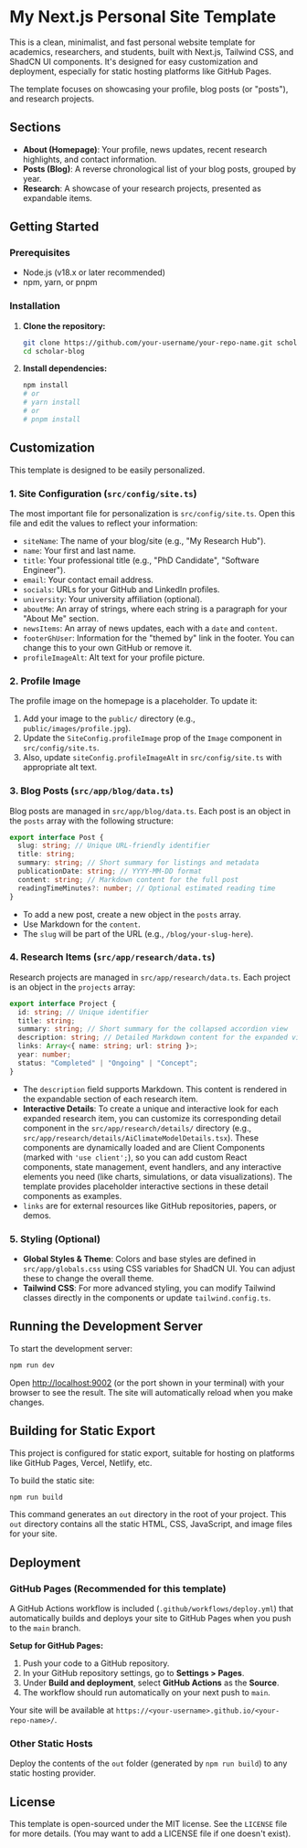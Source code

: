 # My Next.js Personal Site Template

This is a clean, minimalist, and fast personal website template for academics, researchers, and students, built with Next.js, Tailwind CSS, and ShadCN UI components. It's designed for easy customization and deployment, especially for static hosting platforms like GitHub Pages.

The template focuses on showcasing your profile, blog posts (or "posts"), and research projects.

## Sections

- **About (Homepage)**: Your profile, news updates, recent research highlights, and contact information.
- **Posts (Blog)**: A reverse chronological list of your blog posts, grouped by year.
- **Research**: A showcase of your research projects, presented as expandable items.

## Getting Started

### Prerequisites

- Node.js (v18.x or later recommended)
- npm, yarn, or pnpm

### Installation

1.  **Clone the repository:**

    ```bash
    git clone https://github.com/your-username/your-repo-name.git scholar-blog
    cd scholar-blog
    ```

2.  **Install dependencies:**
    ```bash
    npm install
    # or
    # yarn install
    # or
    # pnpm install
    ```

## Customization

This template is designed to be easily personalized.

### 1. Site Configuration (`src/config/site.ts`)

The most important file for personalization is `src/config/site.ts`. Open this file and edit the values to reflect your information:

- `siteName`: The name of your blog/site (e.g., "My Research Hub").
- `name`: Your first and last name.
- `title`: Your professional title (e.g., "PhD Candidate", "Software Engineer").
- `email`: Your contact email address.
- `socials`: URLs for your GitHub and LinkedIn profiles.
- `university`: Your university affiliation (optional).
- `aboutMe`: An array of strings, where each string is a paragraph for your "About Me" section.
- `newsItems`: An array of news updates, each with a `date` and `content`.
- `footerGhUser`: Information for the "themed by" link in the footer. You can change this to your own GitHub or remove it.
- `profileImageAlt`: Alt text for your profile picture.

### 2. Profile Image

The profile image on the homepage is a placeholder.
To update it:

1.  Add your image to the `public/` directory (e.g., `public/images/profile.jpg`).
2.  Update the `SiteConfig.profileImage` prop of the `Image` component in `src/config/site.ts`.
3.  Also, update `siteConfig.profileImageAlt` in `src/config/site.ts` with appropriate alt text.

### 3. Blog Posts (`src/app/blog/data.ts`)

Blog posts are managed in `src/app/blog/data.ts`. Each post is an object in the `posts` array with the following structure:

```typescript
export interface Post {
  slug: string; // Unique URL-friendly identifier
  title: string;
  summary: string; // Short summary for listings and metadata
  publicationDate: string; // YYYY-MM-DD format
  content: string; // Markdown content for the full post
  readingTimeMinutes?: number; // Optional estimated reading time
}
```

- To add a new post, create a new object in the `posts` array.
- Use Markdown for the `content`.
- The `slug` will be part of the URL (e.g., `/blog/your-slug-here`).

### 4. Research Items (`src/app/research/data.ts`)

Research projects are managed in `src/app/research/data.ts`. Each project is an object in the `projects` array:

```typescript
export interface Project {
  id: string; // Unique identifier
  title: string;
  summary: string; // Short summary for the collapsed accordion view
  description: string; // Detailed Markdown content for the expanded view
  links: Array<{ name: string; url: string }>;
  year: number;
  status: "Completed" | "Ongoing" | "Concept";
}
```

- The `description` field supports Markdown. This content is rendered in the expandable section of each research item.
- **Interactive Details**: To create a unique and interactive look for each expanded research item, you can customize its corresponding detail component in the `src/app/research/details/` directory (e.g., `src/app/research/details/AiClimateModelDetails.tsx`). These components are dynamically loaded and are Client Components (marked with `'use client';`), so you can add custom React components, state management, event handlers, and any interactive elements you need (like charts, simulations, or data visualizations). The template provides placeholder interactive sections in these detail components as examples.
- `links` are for external resources like GitHub repositories, papers, or demos.

### 5. Styling (Optional)

- **Global Styles & Theme**: Colors and base styles are defined in `src/app/globals.css` using CSS variables for ShadCN UI. You can adjust these to change the overall theme.
- **Tailwind CSS**: For more advanced styling, you can modify Tailwind classes directly in the components or update `tailwind.config.ts`.

## Running the Development Server

To start the development server:

```bash
npm run dev
```

Open [http://localhost:9002](http://localhost:9002) (or the port shown in your terminal) with your browser to see the result. The site will automatically reload when you make changes.

## Building for Static Export

This project is configured for static export, suitable for hosting on platforms like GitHub Pages, Vercel, Netlify, etc.

To build the static site:

```bash
npm run build
```

This command generates an `out` directory in the root of your project. This `out` directory contains all the static HTML, CSS, JavaScript, and image files for your site.

## Deployment

### GitHub Pages (Recommended for this template)

A GitHub Actions workflow is included (`.github/workflows/deploy.yml`) that automatically builds and deploys your site to GitHub Pages when you push to the `main` branch.

**Setup for GitHub Pages:**

1.  Push your code to a GitHub repository.
2.  In your GitHub repository settings, go to **Settings > Pages**.
3.  Under **Build and deployment**, select **GitHub Actions** as the **Source**.
4.  The workflow should run automatically on your next push to `main`.

Your site will be available at `https://<your-username>.github.io/<your-repo-name>/`.

### Other Static Hosts

Deploy the contents of the `out` folder (generated by `npm run build`) to any static hosting provider.

## License

This template is open-sourced under the MIT license. See the `LICENSE` file for more details. (You may want to add a LICENSE file if one doesn't exist).
